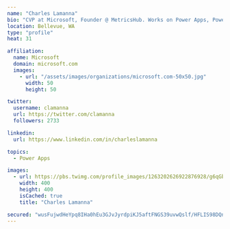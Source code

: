 ```yaml
---
name: "Charles Lamanna"
bio: "CVP at Microsoft, Founder @ MetricsHub. Works on Power Apps, Power Automate, Power Virtual Agent, Common Data Service and Dynamics 365."
location: Bellevue, WA
type: "profile"
heat: 31

affiliation:
  name: Microsoft
  domain: microsoft.com
  images:
    - url: "/assets/images/organizations/microsoft.com-50x50.jpg"
      width: 50
      height: 50

twitter:
  username: clamanna
  url: https://twitter.com/clamanna
  followers: 2733

linkedin:
  url: https://www.linkedin.com/in/charleslamanna

topics:
  - Power Apps

images:
  - url: https://pbs.twimg.com/profile_images/1263202626922876928/g6qGbHZ-_400x400.jpg
    width: 400
    height: 400
    isCached: true
    title: "Charles Lamanna"

secured: "wusFujwdHeYpq8IHa0hEu3GJvJyrdpiKJ5aftFNGS39uvwQslf/HFLIS98DQnPYGmTHIwECUv1Qn638J0ufcf/UF0ubk9YNCa9xfEmR/7oNRXD+TvjeM0RRXoVfSuVXfe62rhHRy5DKyd+cpPnONa+FvBMISSD4KTPlGsCNwlnutU3bpnbmvBWQjLppn9gYxK8w3LSpO+0zzbslncUsI8pUhVWdlg/GcXL4YJfs1QAareSfl9lmFp24797R+sdVkTHlyaXK5IewCXKFj3d8Svf+ESH/yvbnBGTtKZEVB0bx3epr9kT5f/WgnjYIJDhU+VPFle8d105wQExSkjO77viheupMog+vKdSb2UHHY0Z8MVwLRwVBJiD8DTROUWId+P0Vi248LbvGX+fqyddBVsMICa1gZKdBoO2Y8yn3Rpnw=;PzdUNIGcGOz+QnooEhSMzg=="
---
```


